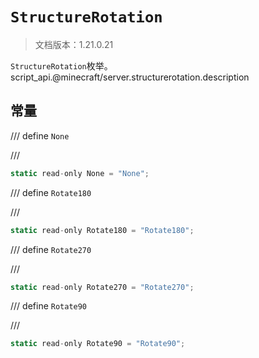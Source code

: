 # `StructureRotation`

> 文档版本：1.21.0.21

`StructureRotation`枚举。script_api.@minecraft/server.structurerotation.description

## 常量

/// define
`None`


///

```js
static read-only None = "None";
```


/// define
`Rotate180`


///

```js
static read-only Rotate180 = "Rotate180";
```


/// define
`Rotate270`


///

```js
static read-only Rotate270 = "Rotate270";
```


/// define
`Rotate90`


///

```js
static read-only Rotate90 = "Rotate90";
```

